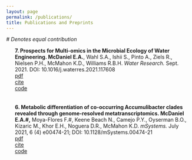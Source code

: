 ```yaml
---
layout: page
permalink: /publications/
title: Publications and Preprints
---
```


<i># Denotes equal contribution</i>

<ul>
<b>7. Prospects for Multi-omics in the Microbial Ecology of Water Engineering. McDaniel E.A.</b>, Wahl S.A., Ishii S., Pinto A., Ziels R., Nielsen P.H., McMahon K.D., Williams R.B.H. <i>Water Research.</i> Sept. 2021. DOI: 10.1016/j.waterres.2021.117608 <br>
		<a href=""><div class="color-button">pdf</div></a><a href=""><div class="color-button">cite</div></a><a href=""><div class="color-button">code</div></a>
	<br>
	<br>
<b>6. Metabolic differentiation of co-occurring Accumulibacter clades revealed through genome-resolved metatranscriptomics. McDaniel E.A.#,</b> Moya-Flores F.#, Keene Beach N., Camejo P.Y., Oyserman B.O., Kizaric M., Khor E.H., 
Noguera D.R., McMahon K.D. <i>mSystems.</i> July 2021, 6 (4) e00474-21; DOI: 10.1128/mSystems.00474-21 <br>
		<a href=""><div class="color-button">pdf</div></a><a href=""><div class="color-button">cite</div></a><a href=""><div class="color-button">code</div></a>
	<br>
	<br>
